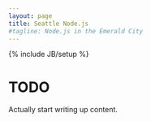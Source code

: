 ```yaml
---
layout: page
title: Seattle Node.js
#tagline: Node.js in the Emerald City
---
```

{% include JB/setup %}

# TODO
Actually start writing up content.


